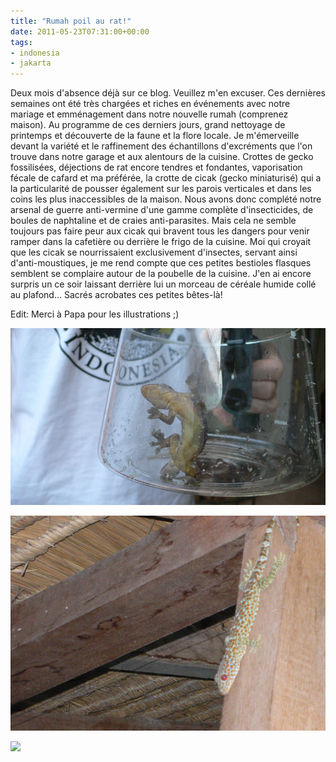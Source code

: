 ```yaml
---
title: "Rumah poil au rat!"
date: 2011-05-23T07:31:00+00:00
tags:
- indonesia
- jakarta 
---
```


Deux mois d'absence déjà sur ce blog. Veuillez m'en excuser. Ces dernières semaines ont été très chargées et riches en événements avec notre mariage et emménagement dans notre nouvelle rumah (comprenez maison). Au programme de ces derniers jours, grand nettoyage de printemps et découverte de la faune et la flore locale. Je m'émerveille devant la variété et le raffinement des échantillons d'excréments que l'on trouve dans notre garage et aux alentours de la cuisine. Crottes de gecko fossilisées, déjections de rat encore tendres et fondantes, vaporisation fécale de cafard et ma préférée, la crotte de cicak (gecko miniaturisé) qui a la particularité de pousser également sur les parois verticales et dans les coins les plus inaccessibles de la maison. Nous avons donc complété notre arsenal de guerre anti-vermine d'une gamme complète d'insecticides, de boules de naphtaline et de craies anti-parasites. Mais cela ne semble toujours pas faire peur aux cicak qui bravent tous les dangers pour venir ramper dans la cafetière ou derrière le frigo de la cuisine. Moi qui croyait que les cicak se nourrissaient exclusivement d'insectes, servant ainsi d'anti-moustiques, je me rend compte que ces petites bestioles flasques semblent se complaire autour de la poubelle de la cuisine. J'en ai encore surpris un ce soir laissant derrière lui un morceau de céréale humide collé au plafond... Sacrés acrobates ces petites bêtes-là!

Edit: Merci à Papa pour les illustrations ;)

![](assets/media/rumah-poil-au-rat-iqsjwjmehujxeFAIDjAw/CICAk.jpg)

![](assets/media/rumah-poil-au-rat-iqsjwjmehujxeFAIDjAw/Geko.jpg)

![](assets/media/rumah-poil-au-rat-iqsjwjmehujxeFAIDjAw/punaise_géante.jpg)